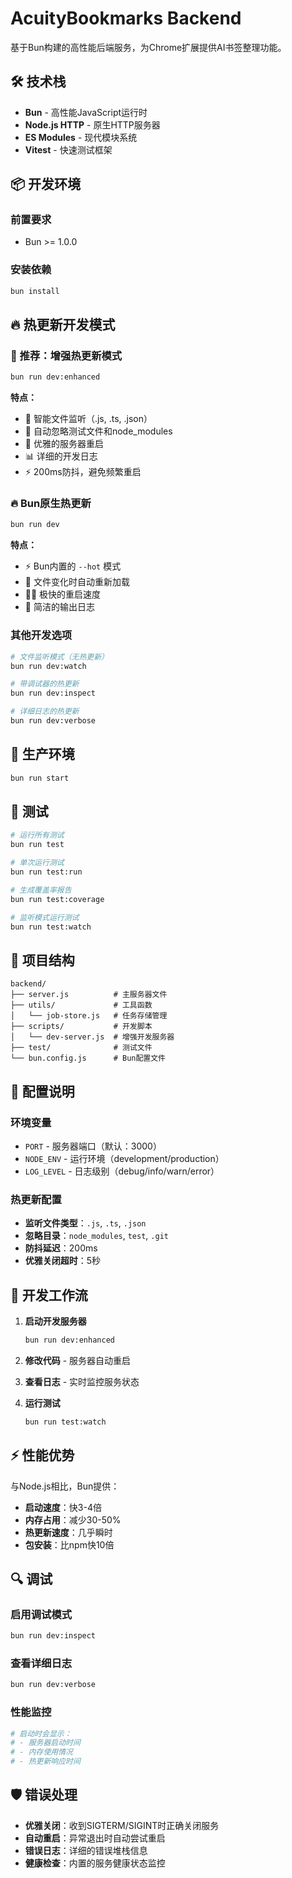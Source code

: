 # AcuityBookmarks Backend

基于Bun构建的高性能后端服务，为Chrome扩展提供AI书签整理功能。

## 🛠️ 技术栈

- **Bun** - 高性能JavaScript运行时
- **Node.js HTTP** - 原生HTTP服务器
- **ES Modules** - 现代模块系统
- **Vitest** - 快速测试框架

## 📦 开发环境

### 前置要求
- Bun >= 1.0.0

### 安装依赖
```bash
bun install
```

## 🔥 热更新开发模式

### 🌟 推荐：增强热更新模式
```bash
bun run dev:enhanced
```

**特点：**
- 🎯 智能文件监听（.js, .ts, .json）
- 🚫 自动忽略测试文件和node_modules
- 🔄 优雅的服务器重启
- 📊 详细的开发日志
- ⚡ 200ms防抖，避免频繁重启

### 🔥 Bun原生热更新
```bash
bun run dev
```

**特点：**
- ⚡ Bun内置的 `--hot` 模式
- 🔄 文件变化时自动重新加载
- 🏃‍♂️ 极快的重启速度
- 📝 简洁的输出日志

### 其他开发选项
```bash
# 文件监听模式（无热更新）
bun run dev:watch

# 带调试器的热更新
bun run dev:inspect

# 详细日志的热更新
bun run dev:verbose
```

## 🚀 生产环境

```bash
bun run start
```

## 🧪 测试

```bash
# 运行所有测试
bun run test

# 单次运行测试
bun run test:run

# 生成覆盖率报告
bun run test:coverage

# 监听模式运行测试
bun run test:watch
```

## 📁 项目结构

```
backend/
├── server.js          # 主服务器文件
├── utils/             # 工具函数
│   └── job-store.js   # 任务存储管理
├── scripts/           # 开发脚本
│   └── dev-server.js  # 增强开发服务器
├── test/              # 测试文件
└── bun.config.js      # Bun配置文件
```

## 🔧 配置说明

### 环境变量
- `PORT` - 服务器端口（默认：3000）
- `NODE_ENV` - 运行环境（development/production）
- `LOG_LEVEL` - 日志级别（debug/info/warn/error）

### 热更新配置
- **监听文件类型**：`.js`, `.ts`, `.json`
- **忽略目录**：`node_modules`, `test`, `.git`
- **防抖延迟**：200ms
- **优雅关闭超时**：5秒

## 🎯 开发工作流

1. **启动开发服务器**
   ```bash
   bun run dev:enhanced
   ```

2. **修改代码** - 服务器自动重启

3. **查看日志** - 实时监控服务状态

4. **运行测试**
   ```bash
   bun run test:watch
   ```

## ⚡ 性能优势

与Node.js相比，Bun提供：
- **启动速度**：快3-4倍
- **内存占用**：减少30-50%
- **热更新速度**：几乎瞬时
- **包安装**：比npm快10倍

## 🔍 调试

### 启用调试模式
```bash
bun run dev:inspect
```

### 查看详细日志
```bash
bun run dev:verbose
```

### 性能监控
```bash
# 启动时会显示：
# - 服务器启动时间
# - 内存使用情况
# - 热更新响应时间
```

## 🛡️ 错误处理

- **优雅关闭**：收到SIGTERM/SIGINT时正确关闭服务
- **自动重启**：异常退出时自动尝试重启
- **错误日志**：详细的错误堆栈信息
- **健康检查**：内置的服务健康状态监控
